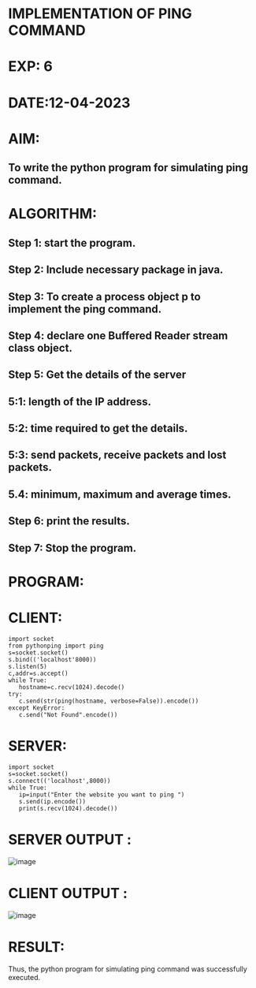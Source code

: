 # IMPLEMENTATION OF PING COMMAND

# EXP: 6
# DATE:12-04-2023
# AIM:
## To write the python program for simulating ping command.
# ALGORITHM:
## Step 1: start the program.
## Step 2: Include necessary package in java.
## Step 3: To create a process object p to implement the ping command.
## Step 4: declare one Buffered Reader stream class object.
## Step 5: Get the details of the server
   ## 5:1: length of the IP address.
   ## 5:2: time required to get the details.
   ## 5:3: send packets, receive packets and lost packets.
   ## 5.4: minimum, maximum and average times.
## Step 6: print the results.
## Step 7: Stop the program.
# PROGRAM:
# CLIENT:
```python3
import socket
from pythonping import ping
s=socket.socket()
s.bind(('localhost'8000))
s.listen(5)
c,addr=s.accept()
while True:
   hostname=c.recv(1024).decode()
try:
   c.send(str(ping(hostname, verbose=False)).encode())
except KeyError:
   c.send("Not Found".encode())
```
# SERVER:
```python3
import socket
s=socket.socket()
s.connect(('localhost',8000))
while True:
   ip=input("Enter the website you want to ping ")
   s.send(ip.encode())
   print(s.recv(1024).decode())
```

# SERVER OUTPUT :
![image](https://github.com/karthick960/EX-6/assets/121215938/c3488f45-806c-4d7f-aedc-cb9a5749ea35)

# CLIENT OUTPUT :
![image](https://github.com/karthick960/EX-6/assets/121215938/45f838d2-a95c-4e97-a998-2b9f3a38054c)



# RESULT:
Thus, the python program for simulating ping command was successfully executed.
